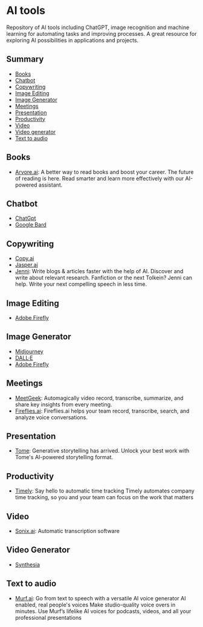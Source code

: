 # AI tools

Repository of AI tools including ChatGPT, image recognition and machine learning for automating tasks and improving processes. A great resource for exploring AI possibilities in applications and projects.

## Summary

- [Books](#books)
- [Chatbot](#category)
- [Copywriting](#copywriting)
- [Image Editing](#image-editing)
- [Image Generator](#image-generator)
- [Meetings](#calls)
- [Presentation](#presentation)
- [Productivity](#productivity)
- [Video](#video)
- [Video generator](#video-generator)
- [Text to audio](#text-to-audio)


## Books

- [Arvore.ai](https://arvore.ai/): A better way to read books and boost your career. The future of reading is here. Read smarter and learn more effectively with our AI-powered assistant.

## Chatbot

- [ChatGpt](https://chat.openai.com/chat)
- [Google Bard](https://bard.google.com/)

## Copywriting

- [Copy.ai](https://www.copy.ai/)
- [Jasper.ai](https://www.jasper.ai/)
- [Jenni](https://jenni.ai/): Write blogs & articles faster with the help of AI. Discover and write about relevant research. Fanfiction or the next Tolkein? Jenni can help. Write your next compelling speech in less time.

## Image Editing

- [Adobe Firefly](https://www.adobe.com/sensei/generative-ai/firefly.html)

## Image Generator

- [Midjourney](https://www.midjourney.com)
- [DALL·E](https://openai.com/product/dall-e-2)
- [Adobe Firefly](https://www.adobe.com/sensei/generative-ai/firefly.html)

## Meetings

- [MeetGeek](https://meetgeek.ai/): Automagically video record, transcribe, summarize, and share key insights from every meeting.
- [Fireflies.ai](https://fireflies.ai/): Fireflies.ai helps your team record, transcribe, search, and analyze voice conversations.

## Presentation

- [Tome](https://beta.tome.app/): Generative storytelling has arrived. Unlock your best work with Tome's AI-powered storytelling format.

## Productivity

- [Timely](https://timelyapp.com/): Say hello to automatic time tracking Timely automates company time tracking, so you and your team can focus on the work that matters

## Video

- [Sonix.ai](https://sonix.ai/): Automatic transcription software

## Video Generator

- [Synthesia](https://www.synthesia.io/)

## Text to audio

- [Murf.ai](https://murf.ai/): Go from text to speech with a versatile AI voice generator AI enabled, real people's voices Make studio-quality voice overs in minutes. Use Murf’s lifelike AI voices for podcasts, videos, and all your professional presentations
